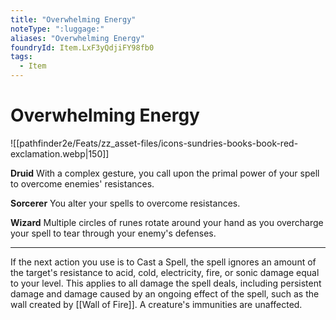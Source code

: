 ```yaml
---
title: "Overwhelming Energy"
noteType: ":luggage:"
aliases: "Overwhelming Energy"
foundryId: Item.LxF3yQdjiFY98fb0
tags:
  - Item
---
```


# Overwhelming Energy
![[pathfinder2e/Feats/zz_asset-files/icons-sundries-books-book-red-exclamation.webp|150]]

**Druid** With a complex gesture, you call upon the primal power of your spell to overcome enemies' resistances.

**Sorcerer** You alter your spells to overcome resistances.

**Wizard** Multiple circles of runes rotate around your hand as you overcharge your spell to tear through your enemy's defenses.

* * *

If the next action you use is to Cast a Spell, the spell ignores an amount of the target's resistance to acid, cold, electricity, fire, or sonic damage equal to your level. This applies to all damage the spell deals, including persistent damage and damage caused by an ongoing effect of the spell, such as the wall created by [[Wall of Fire]]. A creature's immunities are unaffected.
